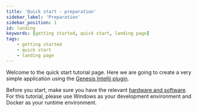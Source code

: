 ```yaml
---
title: 'Quick start - preparation'
sidebar_label: 'Preparation'
sidebar_position: 1
id: landing
keywords: [getting started, quick start, landing page]
tags:
    - getting started
    - quick start
    - landing page
---
```


Welcome to the quick start tutorial page. Here we are going to create a very simple application using the [Genesis Intellij plugin](../../server/tooling/intellij-plugin/).

Before you start, make sure you have the relevant [hardware and software](./hardware-and-software/).
For this tutorial, please use Windows as your development environment and Docker as your runtime environment.
